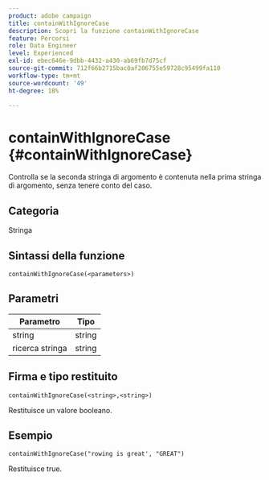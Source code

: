 ```yaml
---
product: adobe campaign
title: containWithIgnoreCase
description: Scopri la funzione containWithIgnoreCase
feature: Percorsi
role: Data Engineer
level: Experienced
exl-id: ebec646e-9dbb-4432-a430-ab69fb7d75cf
source-git-commit: 712f66b2715bac0af206755e59728c95499fa110
workflow-type: tm+mt
source-wordcount: '49'
ht-degree: 18%

---
```


# containWithIgnoreCase {#containWithIgnoreCase}

Controlla se la seconda stringa di argomento è contenuta nella prima stringa di argomento, senza tenere conto del caso.

## Categoria

Stringa

## Sintassi della funzione

`containWithIgnoreCase(<parameters>)`

## Parametri

| Parametro | Tipo |
|-----------|------------------|
| string | string |
| ricerca stringa | string |

## Firma e tipo restituito

`containWithIgnoreCase(<string>,<string>)`

Restituisce un valore booleano.

## Esempio

`containWithIgnoreCase("rowing is great', "GREAT")`

Restituisce true.
